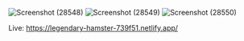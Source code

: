 ![Screenshot (28548)](https://github.com/user-attachments/assets/02e8004c-2b29-4d54-9e35-ba0a64c1c54f)
![Screenshot (28549)](https://github.com/user-attachments/assets/c9ee6e34-c8fd-4a10-9372-71cdda89bb71)
![Screenshot (28550)](https://github.com/user-attachments/assets/eb672ee4-90bd-4d22-a8ae-45d32f46a1bc)





Live: https://legendary-hamster-739f51.netlify.app/
